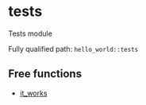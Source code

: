 # tests

Tests module


Fully qualified path: `hello_world::tests`

## Free functions

- [it_works](./hello_world-tests-it_works.md)


